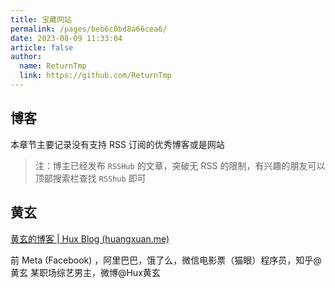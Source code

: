 ```yaml
---
title: 宝藏网站
permalink: /pages/beb6c0bd8a66cea6/
date: 2023-08-09 11:33:04
article: false
author:
  name: ReturnTmp
  link: https://github.com/ReturnTmp
---
```



## 博客

本章节主要记录没有支持 RSS 订阅的优秀博客或是网站

> 注：博主已经发布 `RSSHub` 的文章，突破无 RSS 的限制，有兴趣的朋友可以顶部搜索栏查找 `RSShub` 即可



## 黄玄

[黄玄的博客 | Hux Blog (huangxuan.me)](https://huangxuan.me/)

前 Meta (Facebook) ，阿里巴巴，饿了么，微信电影票（猫眼）程序员，知乎@黄玄 某职场综艺男主，微博@Hux黄玄





